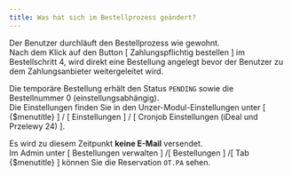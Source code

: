 ```yaml
---
title: Was hat sich im Bestellprozess geändert?
---
```


Der Benutzer durchläuft den Bestellprozess wie gewohnt.<br> 
Nach dem Klick auf den Button [ Zahlungspflichtig bestellen ] im Bestellschritt 4, wird direkt eine Bestellung angelegt bevor der Benutzer zu dem Zahlungsanbieter weitergeleitet wird.

Die temporäre Bestellung erhält den Status `PENDING` sowie die Bestellnummer 0 (einstellungsabhängig).  
Die Einstellungen finden Sie in den Unzer-Modul-Einstellungen unter [ {$menutitle} ] / [ Einstellungen ] / [ Cronjob Einstellungen (iDeal und Przelewy 24) ].

Es wird zu diesem Zeitpunkt **keine E-Mail** versendet.<br>
Im Admin unter [ Bestellungen verwalten ] /[ Bestellungen ] /[ Tab {$menutitle} ] können Sie die Reservation `OT.PA` sehen.
